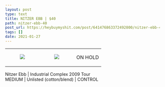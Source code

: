 ```yaml
---
layout: post
type: text
title: NITZER EBB | $40
path: nitzer-ebb-40
post_url: https://heybuymyshit.com/post/641476863372492800/nitzer-ebb-40
tags: []
date: 2021-01-27
---
```




<table style="width:100%;"><tr><td style="vertical-align:top;">
      <figure class="tmblr-full" data-orig-height="2048" data-orig-width="1365" data-orig-src="https://concertshirts.netlify.app/shirts/0110/0110-01.jpg"><img src="https://64.media.tumblr.com/3333325878b99bfa645a0ab9524653d3/615793ce5d649ce5-a3/s540x810/12ef650c3ed7f81a79aabdacde5611fc8656ccb6.jpg" data-orig-height="2048" data-orig-width="1365" data-orig-src="https://concertshirts.netlify.app/shirts/0110/0110-01.jpg"/></figure></td>
    <td style="vertical-align:top;">
      <figure class="tmblr-full" data-orig-height="2048" data-orig-width="1365" data-orig-src="https://concertshirts.netlify.app/shirts/0110/0110-02.jpg"><img src="https://64.media.tumblr.com/76f14b76fa1d74dc22ba82fac523f63c/615793ce5d649ce5-17/s540x810/6e65c0be574409a5d963542eb16b3b5404a388cc.jpg" data-orig-height="2048" data-orig-width="1365" data-orig-src="https://concertshirts.netlify.app/shirts/0110/0110-02.jpg"/></figure></td><td class="sold-overlay"><p class="sold-text">ON HOLD</p></td>
  </tr></table><p>
  Nitzer Ebb | Industrial Complex 2009 Tour<br/>MEDIUM | Unlisted (cotton/blend) | CONTROL
</p>
